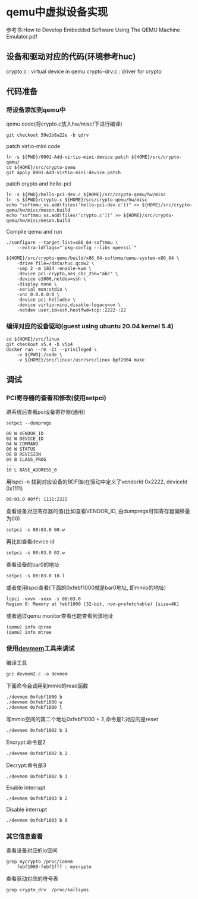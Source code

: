 # qemu中虚拟设备实现

参考书:How to Develop Embedded Software Using The QEMU Machine Emulator.pdf

## 设备和驱动对应的代码(环境参考huc)

crypto.c : virtual device in qemu
crypto-drv.c : driver for crypto

## 代码准备

### 将设备添加到qemu中

qemu code(将crypto.c放入hw/misc/下进行编译)

	git checkout 59e1b8a22e -b qdrv

patch virtio-mini code

	ln -s ${PWD}/0001-Add-virtio-mini-device.patch ${HOME}/src/crypto-qemu/
	cd ${HOME}/src/crypto-qemu
	git apply 0001-Add-virtio-mini-device.patch

patch crypto and hello-pci

	ln -s ${PWD}/hello-pci-dev.c ${HOME}/src/crypto-qemu/hw/misc
	ln -s ${PWD}/crypto.c ${HOME}/src/crypto-qemu/hw/misc
	echo "softmmu_ss.add(files('hello-pci-dev.c'))" >> ${HOME}/src/crypto-qemu/hw/misc/meson.build
	echo "softmmu_ss.add(files('crypto.c'))" >> ${HOME}/src/crypto-qemu/hw/misc/meson.build

Compile qemu and run

	./configure --target-list=x86_64-softmmu \
		--extra-ldflags="`pkg-config --libs openssl`"

	${HOME}/src/crypto-qemu/build/x86_64-softmmu/qemu-system-x86_64 \
		-drive file=/data/huc.qcow2 \
		-smp 2 -m 1024 -enable-kvm \
		-device pci-crypto,aes_cbc_256="abc" \
		-device e1000,netdev=ssh \
		-display none \
		-serial mon:stdio \
		-vnc 0.0.0.0:0 \
		-device pci-hellodev \
		-device virtio-mini,disable-legacy=on \
		-netdev user,id=ssh,hostfwd=tcp::2222-:22

### 编译对应的设备驱动(guest using ubuntu 20.04 kernel 5.4)

    cd ${HOME}/src/linux
	git checkout v5.4 -b v5p4
	docker run --rm -it --privileged \
		-v ${PWD}:/code \
		-v ${HOME}/src/linux:/usr/src/linux bpf2004 make

## 调试

### PCI寄存器的查看和修改(使用setpci)

进系统后查看pci设备寄存器(通用)

	setpci --dumpregs

	00 W VENDOR_ID
	02 W DEVICE_ID
	04 W COMMAND
	06 W STATUS
	08 B REVISION
	09 B CLASS_PROG
	...
	10 L BASE_ADDRESS_0

用lspci -n 找到对应设备的BDF值(在驱动中定义了vendorId 0x2222, deviceId 0x1111)

	00:03.0 00ff: 1111:2222

查看设备对应寄存器的值(比如查看VENDOR_ID, 由dumpregs可知寄存器偏移量为00)

	setpci -s 00:03.0 00.w

再比如查看device id

	setpci -s 00:03.0 02.w

查看设备的bar0的地址

	setpci -s 00:03.0 10.l

或者使用lspci查看(下面的0xfebf1000就是bar0地址, 即mmio的地址)

	lspci -vvvv -xxxx -s 00:03.0
	Region 0: Memory at febf1000 (32-bit, non-prefetchable) [size=4K]

或者通过qemu monitor查看也能查看到该地址

	(qemu) info qtree
	(qemu) info mtree

### 使用[devmem](https://github.com/VCTLabs/devmem2)工具来调试

编译工具

	gcc devmem2.c -o devmem

下面命令会调用到mmio的read函数

	./devmem 0xfebf1000 b
	./devmem 0xfebf1000 w
	./devmem 0xfebf1000 l

写mmio空间的第二个地址0xfebf1000 + 2,命令是1:对应的是reset

	./devmem 0xfebf1002 b 1

Encrypt:命令是2

	./devmem 0xfebf1002 b 2

Decrypt:命令是3

	./devmem 0xfebf1002 b 3

Enable interrupt

	./devmem 0xfebf1003 b 2

Disable interrupt

	./devmem 0xfebf1003 b 0

### 其它信息查看

查看设备对应的io空间

	grep mycrypto /proc/iomem
		febf1000-febf1fff : mycrypto

查看驱动对应的符号表

	grep crypto_drv  /proc/kallsyms
